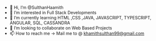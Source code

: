 - 👋 Hi, I’m @SulthanHaamith
- 👀 I’m interested in Full Stack Developments
- 🌱 I’m currently learning HTML ,CSS ,JAVA, JAVASCRIPT, TYPESCRIPT, ANGULAR, SQL, CASSANDRA
- 💞️ I’m looking to collaborate on Web Based Projects
- 📫 How to reach me -> Mail me to @ khamithsulthan99@gmail.com

<!---
SulthanHaamith/SulthanHaamith is a ✨ special ✨ repository because its `README.md` (this file) appears on your GitHub profile.
You can click the Preview link to take a look at your changes.
--->
